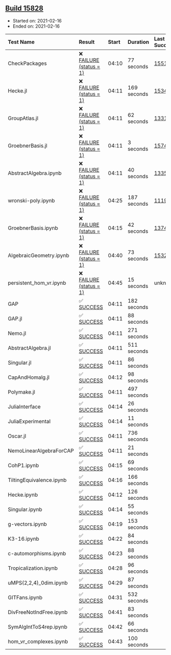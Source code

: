 ## [Build 15828](https://oscarci.mathematik.uni-kl.de/job/oscar/15828/)

* Started on: 2021-02-16
* Ended on: 2021-02-16

| Test Name    | Result | Start | Duration | Last Success | First Failure |
|:-------------|:-------|:------|:---------|:-------------|:--------------|
| CheckPackages | ❌ [FAILURE (status = 1)](https://oscarci.mathematik.uni-kl.de/job/oscar/15828/artifact/logs/build-15828/CheckPackages.log) | 04:10 | 77 seconds | [15514](https://oscarci.mathematik.uni-kl.de/job/oscar/15514/) | [15515](https://oscarci.mathematik.uni-kl.de/job/oscar/15515/) |
| Hecke.jl | ❌ [FAILURE (status = 1)](https://oscarci.mathematik.uni-kl.de/job/oscar/15828/artifact/logs/build-15828/Hecke.jl.log) | 04:11 | 169 seconds | [15344](https://oscarci.mathematik.uni-kl.de/job/oscar/15344/) | [15348](https://oscarci.mathematik.uni-kl.de/job/oscar/15348/) |
| GroupAtlas.jl | ❌ [FAILURE (status = 1)](https://oscarci.mathematik.uni-kl.de/job/oscar/15828/artifact/logs/build-15828/GroupAtlas.jl.log) | 04:11 | 62 seconds | [13311](https://oscarci.mathematik.uni-kl.de/job/oscar/13311/) | [13312](https://oscarci.mathematik.uni-kl.de/job/oscar/13312/) |
| GroebnerBasis.jl | ❌ [FAILURE (status = 1)](https://oscarci.mathematik.uni-kl.de/job/oscar/15828/artifact/logs/build-15828/GroebnerBasis.jl.log) | 04:11 | 3 seconds | [15745](https://oscarci.mathematik.uni-kl.de/job/oscar/15745/) | [15746](https://oscarci.mathematik.uni-kl.de/job/oscar/15746/) |
| AbstractAlgebra.ipynb | ❌ [FAILURE (status = 1)](https://oscarci.mathematik.uni-kl.de/job/oscar/15828/artifact/logs/build-15828/AbstractAlgebra.ipynb.log) | 04:11 | 40 seconds | [13355](https://oscarci.mathematik.uni-kl.de/job/oscar/13355/) | [13356](https://oscarci.mathematik.uni-kl.de/job/oscar/13356/) |
| wronski-poly.ipynb | ❌ [FAILURE (status = 1)](https://oscarci.mathematik.uni-kl.de/job/oscar/15828/artifact/logs/build-15828/wronski-poly.ipynb.log) | 04:25 | 187 seconds | [11192](https://oscarci.mathematik.uni-kl.de/job/oscar/11192/) | [11193](https://oscarci.mathematik.uni-kl.de/job/oscar/11193/) |
| GroebnerBasis.ipynb | ❌ [FAILURE (status = 1)](https://oscarci.mathematik.uni-kl.de/job/oscar/15828/artifact/logs/build-15828/GroebnerBasis.ipynb.log) | 04:15 | 42 seconds | [13748](https://oscarci.mathematik.uni-kl.de/job/oscar/13748/) | [13749](https://oscarci.mathematik.uni-kl.de/job/oscar/13749/) |
| AlgebraicGeometry.ipynb | ❌ [FAILURE (status = 1)](https://oscarci.mathematik.uni-kl.de/job/oscar/15828/artifact/logs/build-15828/AlgebraicGeometry.ipynb.log) | 04:40 | 73 seconds | [15322](https://oscarci.mathematik.uni-kl.de/job/oscar/15322/) | [15323](https://oscarci.mathematik.uni-kl.de/job/oscar/15323/) |
| persistent_hom_vr.ipynb | ❌ [FAILURE (status = 1)](https://oscarci.mathematik.uni-kl.de/job/oscar/15828/artifact/logs/build-15828/persistent_hom_vr.ipynb.log) | 04:45 | 15 seconds | unknown | unknown |
| GAP | ✅ [SUCCESS](https://oscarci.mathematik.uni-kl.de/job/oscar/15828/artifact/logs/build-15828/GAP.log) | 04:11 | 182 seconds |  |  |
| GAP.jl | ✅ [SUCCESS](https://oscarci.mathematik.uni-kl.de/job/oscar/15828/artifact/logs/build-15828/GAP.jl.log) | 04:11 | 88 seconds |  |  |
| Nemo.jl | ✅ [SUCCESS](https://oscarci.mathematik.uni-kl.de/job/oscar/15828/artifact/logs/build-15828/Nemo.jl.log) | 04:11 | 271 seconds |  |  |
| AbstractAlgebra.jl | ✅ [SUCCESS](https://oscarci.mathematik.uni-kl.de/job/oscar/15828/artifact/logs/build-15828/AbstractAlgebra.jl.log) | 04:11 | 511 seconds |  |  |
| Singular.jl | ✅ [SUCCESS](https://oscarci.mathematik.uni-kl.de/job/oscar/15828/artifact/logs/build-15828/Singular.jl.log) | 04:11 | 86 seconds |  |  |
| CapAndHomalg.jl | ✅ [SUCCESS](https://oscarci.mathematik.uni-kl.de/job/oscar/15828/artifact/logs/build-15828/CapAndHomalg.jl.log) | 04:12 | 98 seconds |  |  |
| Polymake.jl | ✅ [SUCCESS](https://oscarci.mathematik.uni-kl.de/job/oscar/15828/artifact/logs/build-15828/Polymake.jl.log) | 04:11 | 497 seconds |  |  |
| JuliaInterface | ✅ [SUCCESS](https://oscarci.mathematik.uni-kl.de/job/oscar/15828/artifact/logs/build-15828/JuliaInterface.log) | 04:14 | 26 seconds |  |  |
| JuliaExperimental | ✅ [SUCCESS](https://oscarci.mathematik.uni-kl.de/job/oscar/15828/artifact/logs/build-15828/JuliaExperimental.log) | 04:14 | 11 seconds |  |  |
| Oscar.jl | ✅ [SUCCESS](https://oscarci.mathematik.uni-kl.de/job/oscar/15828/artifact/logs/build-15828/Oscar.jl.log) | 04:11 | 736 seconds |  |  |
| NemoLinearAlgebraForCAP | ✅ [SUCCESS](https://oscarci.mathematik.uni-kl.de/job/oscar/15828/artifact/logs/build-15828/NemoLinearAlgebraForCAP.log) | 04:11 | 21 seconds |  |  |
| CohP1.ipynb | ✅ [SUCCESS](https://oscarci.mathematik.uni-kl.de/job/oscar/15828/artifact/logs/build-15828/CohP1.ipynb.log) | 04:15 | 69 seconds |  |  |
| TiltingEquivalence.ipynb | ✅ [SUCCESS](https://oscarci.mathematik.uni-kl.de/job/oscar/15828/artifact/logs/build-15828/TiltingEquivalence.ipynb.log) | 04:16 | 166 seconds |  |  |
| Hecke.ipynb | ✅ [SUCCESS](https://oscarci.mathematik.uni-kl.de/job/oscar/15828/artifact/logs/build-15828/Hecke.ipynb.log) | 04:12 | 126 seconds |  |  |
| Singular.ipynb | ✅ [SUCCESS](https://oscarci.mathematik.uni-kl.de/job/oscar/15828/artifact/logs/build-15828/Singular.ipynb.log) | 04:14 | 55 seconds |  |  |
| g-vectors.ipynb | ✅ [SUCCESS](https://oscarci.mathematik.uni-kl.de/job/oscar/15828/artifact/logs/build-15828/g-vectors.ipynb.log) | 04:19 | 153 seconds |  |  |
| K3-16.ipynb | ✅ [SUCCESS](https://oscarci.mathematik.uni-kl.de/job/oscar/15828/artifact/logs/build-15828/K3-16.ipynb.log) | 04:22 | 84 seconds |  |  |
| c-automorphisms.ipynb | ✅ [SUCCESS](https://oscarci.mathematik.uni-kl.de/job/oscar/15828/artifact/logs/build-15828/c-automorphisms.ipynb.log) | 04:23 | 88 seconds |  |  |
| Tropicalization.ipynb | ✅ [SUCCESS](https://oscarci.mathematik.uni-kl.de/job/oscar/15828/artifact/logs/build-15828/Tropicalization.ipynb.log) | 04:28 | 96 seconds |  |  |
| uMPS(2,2,4)_0dim.ipynb | ✅ [SUCCESS](https://oscarci.mathematik.uni-kl.de/job/oscar/15828/artifact/logs/build-15828/uMPS-2-2-4-_0dim.ipynb.log) | 04:29 | 87 seconds |  |  |
| GITFans.ipynb | ✅ [SUCCESS](https://oscarci.mathematik.uni-kl.de/job/oscar/15828/artifact/logs/build-15828/GITFans.ipynb.log) | 04:31 | 532 seconds |  |  |
| DivFreeNotIndFree.ipynb | ✅ [SUCCESS](https://oscarci.mathematik.uni-kl.de/job/oscar/15828/artifact/logs/build-15828/DivFreeNotIndFree.ipynb.log) | 04:41 | 83 seconds |  |  |
| SymAlgIntToS4rep.ipynb | ✅ [SUCCESS](https://oscarci.mathematik.uni-kl.de/job/oscar/15828/artifact/logs/build-15828/SymAlgIntToS4rep.ipynb.log) | 04:42 | 66 seconds |  |  |
| hom_vr_complexes.ipynb | ✅ [SUCCESS](https://oscarci.mathematik.uni-kl.de/job/oscar/15828/artifact/logs/build-15828/hom_vr_complexes.ipynb.log) | 04:43 | 100 seconds |  |  |
